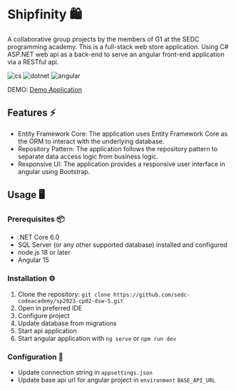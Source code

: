 # Shipfinity 🛍️
A collaborative group projects by the members of G1 at the SEDC programming academy. This is a full-stack web store application. Using C# ASP.NET web api as a back-end to serve an angular front-end application via a RESTful api.

![cs](img/cs_sm.png) ![dotnet](img/dotnet_sm.png) ![angular](img/angular_sm.png)

DEMO: [Demo Application](https://ashy-mushroom-0eba5ac03.3.azurestaticapps.net/)

## Features ⚡
- Entity Framework Core: The application uses Entity Framework Core as the ORM to interact with the underlying database.
- Repository Pattern: The application follows the repository pattern to separate data access logic from business logic.
- Responsive UI: The application provides a responsive user interface in angular using Bootstrap.

## Usage 🖥️
### Prerequisites 📦
- .NET Core 6.0
- SQL Server (or any other supported database) installed and configured
- node.js 18 or later
- Angular 15

### Installation ⚙️
1. Clone the repository: `git clone https://github.com/sedc-codeacademy/sp2023-cp02-dsw-5.git`
2. Open in preferred IDE
3. Configure project
4. Update database from migrations
5. Start api application
6. Start angular application with `ng serve` or `npm run dev`

### Configuration 💾
- Update connection string in `appsettings.json`
- Update base api url for angular project in `environment` `BASE_API_URL`
